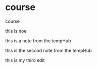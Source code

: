 # course
course

this is noe

this is a note from the tempHub

this is the second note from the tempHub

this is my third edit
